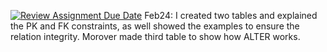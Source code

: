 [![Review Assignment Due Date](https://classroom.github.com/assets/deadline-readme-button-22041afd0340ce965d47ae6ef1cefeee28c7c493a6346c4f15d667ab976d596c.svg)](https://classroom.github.com/a/JCpTxXs5)
Feb24: I created two tables and explained the PK and FK constraints, as well showed the examples to ensure the relation integrity. Morover made third table to show how ALTER works.
